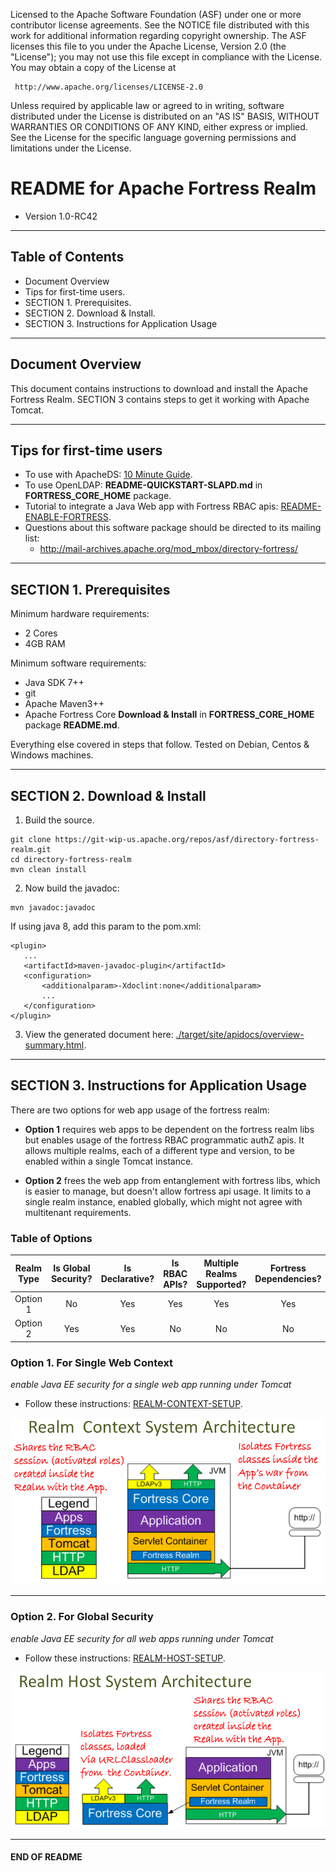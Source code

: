    Licensed to the Apache Software Foundation (ASF) under one
   or more contributor license agreements.  See the NOTICE file
   distributed with this work for additional information
   regarding copyright ownership.  The ASF licenses this file
   to you under the Apache License, Version 2.0 (the
   "License"); you may not use this file except in compliance
   with the License.  You may obtain a copy of the License at

     http://www.apache.org/licenses/LICENSE-2.0

   Unless required by applicable law or agreed to in writing,
   software distributed under the License is distributed on an
   "AS IS" BASIS, WITHOUT WARRANTIES OR CONDITIONS OF ANY
   KIND, either express or implied.  See the License for the
   specific language governing permissions and limitations
   under the License.

# README for Apache Fortress Realm
 * Version 1.0-RC42

-------------------------------------------------------------------------------
## Table of Contents

 * Document Overview
 * Tips for first-time users.
 * SECTION 1. Prerequisites.
 * SECTION 2. Download & Install.
 * SECTION 3. Instructions for Application Usage

___________________________________________________________________________________
## Document Overview

This document contains instructions to download and install the Apache Fortress Realm.  SECTION 3 contains steps to get it working with Apache Tomcat.

___________________________________________________________________________________
##  Tips for first-time users

 * To use with ApacheDS: [10 Minute Guide](http://directory.apache.org/fortress/gen-docs/latest/apidocs/org/apache/directory/fortress/core/doc-files/ten-minute-guide.html).
 * To use OpenLDAP: **README-QUICKSTART-SLAPD.md** in **FORTRESS_CORE_HOME** package.
 * Tutorial to integrate a Java Web app with Fortress RBAC apis: [README-ENABLE-FORTRESS](https://github.com/shawnmckinney/wicket-sample/blob/master/README-ENABLE-FORTRESS.md).
 * Questions about this software package should be directed to its mailing list:
   * http://mail-archives.apache.org/mod_mbox/directory-fortress/

-------------------------------------------------------------------------------
## SECTION 1. Prerequisites

Minimum hardware requirements:
 * 2 Cores
 * 4GB RAM

Minimum software requirements:
 * Java SDK 7++
 * git
 * Apache Maven3++
 * Apache Fortress Core **Download & Install** in **FORTRESS_CORE_HOME** package **README.md**.

Everything else covered in steps that follow.  Tested on Debian, Centos & Windows machines.

-------------------------------------------------------------------------------
## SECTION 2. Download & Install

1. Build the source.
 ```
 git clone https://git-wip-us.apache.org/repos/asf/directory-fortress-realm.git
 cd directory-fortress-realm
 mvn clean install
 ```

2. Now build the javadoc:

 ```
 mvn javadoc:javadoc
 ```

 If using java 8, add this param to the pom.xml:
 ```
 <plugin>
    ...
    <artifactId>maven-javadoc-plugin</artifactId>
    <configuration>
        <additionalparam>-Xdoclint:none</additionalparam>
        ...
    </configuration>
 </plugin>
 ```

3. View the generated document here: [./target/site/apidocs/overview-summary.html](./target/site/apidocs/overview-summary.html).

-------------------------------------------------------------------------------
## SECTION 3. Instructions for Application Usage

 There are two options for web app usage of the fortress realm:

 * **Option 1** requires web apps to be dependent on the fortress realm libs but enables usage of the fortress RBAC programmatic authZ apis.
 It allows multiple realms, each of a different type and version, to be enabled within a single Tomcat instance.

 * **Option 2** frees the web app from entanglement with fortress libs, which is easier to manage, but doesn't allow fortress api usage.  It limits to a single realm instance,
  enabled globally, which might not agree with multitenant requirements.

### Table of Options

|Realm Type|Is Global Security?|Is Declarative?|Is RBAC APIs?|Multiple Realms Supported?|Fortress Dependencies?|
|:--------:|:-----------------:|:-------------:|:-----------:|:------------------------:|:--------------------:|
| Option 1 |       No          |      Yes      |     Yes     |          Yes             |         Yes          |
| Option 2 |       Yes         |      Yes      |     No      |          No              |         No           |

### Option 1. For Single Web Context
 *enable Java EE security for a single web app running under Tomcat*
 * Follow these instructions: [REALM-CONTEXT-SETUP](./REALM-CONTEXT-SETUP.md).

 ![Apache Fortress Realm System Architecture](images/fortress-realm-system-arch.png "Apache Fortress Realm System Architecture")

-------------------------------------------------------------------------------

### Option 2. For Global Security
 *enable Java EE security for all web apps running under Tomcat*
 * Follow these instructions: [REALM-HOST-SETUP](./REALM-HOST-SETUP.md).

  ![Apache Fortress Realm Host System Architecture](images/fortress-realm-host-system-arch.png "Apache Fortress Realm Host System Architecture")

___________________________________________________________________________________
#### END OF README
